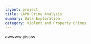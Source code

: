 ```yaml
---
layout: project
title: LAPD Crime Analysis
summary: Data Exploration
category: Violent and Property Crimes
---
```


awwww yissss

